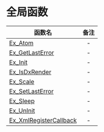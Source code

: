 # 全局函数

|函数名|备注|
|--|:--:|
|[Ex_Atom](function/draw/globa/Ex_Atom.md)|-|
|[Ex_GetLastError](function/draw/globa/Ex_GetLastError.md)|-|
|[Ex_Init](function/draw/globa/Ex_Init.md)|-|
|[Ex_IsDxRender](function/draw/globa/Ex_IsDxRender.md)|-|
|[Ex_Scale](function/draw/globa/Ex_Scale.md)|-|
|[Ex_SetLastError](function/draw/globa/Ex_SetLastError.md)|-|
|[Ex_Sleep](function/draw/globa/Ex_Sleep.md)|-|
|[Ex_UnInit](function/draw/globa/Ex_UnInit.md)|-|
|[Ex_XmlRegisterCallback](function/draw/globa/Ex_XmlRegisterCallback.md)|-|

